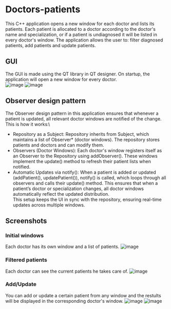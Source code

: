 # Doctors-patients
This C++ application opens a new window for each doctor and lists its patients. Each patient is allocated to a doctor according to the doctor's name and specialization, or if a patient is undiagnosed it will be listed in every doctor's window. The application allows the user to: filter diagnosed patients, add patients and update patients.

## GUI
The GUI is made using the QT library in QT designer. On startup, the application will open a new window for every doctor.\
![image](https://github.com/user-attachments/assets/e94d857a-e5c5-4ea4-8f76-27164306fd6f)
![image](https://github.com/user-attachments/assets/4ca1a2f1-a928-46ee-af9e-b972aaaf930e)


## Observer design pattern
The Observer design pattern in this application ensures that whenever a patient is updated, all relevant doctor windows are notified of the change. This is how it works:\
- Repository as a Subject: Repository inherits from Subject, which maintains a list of Observer* (doctor windows). The repository stores patients and doctors and can modify them.
- Observers (Doctor Windows): Each doctor's window registers itself as an Observer to the Repository using addObserver(). These windows implement the update() method to refresh their patient lists when notified.
- Automatic Updates via notify(): When a patient is added or updated (addPatient(), updatePatient()), notify() is called, which loops through all observers and calls their update() method. This ensures that when a patient’s doctor or specialization changes, all doctor windows automatically reflect the updated distribution.\
This setup keeps the UI in sync with the repository, ensuring real-time updates across multiple windows.

## Screenshots
### Initial windows
Each doctor has its own window and a list of patients.
![image](https://github.com/user-attachments/assets/5c30116e-e7fe-4461-9dee-36361f8de7e6)
### Filtered patients
Each doctor can see the current patients he takes care of.
![image](https://github.com/user-attachments/assets/280c4194-44d9-4ecd-88e4-4111a0441941)
### Add/Update
You can add or update a certain patient from any window and the restults will be displayed in the corresponding doctor's window.
![image](https://github.com/user-attachments/assets/c2bc56ff-a960-4641-a67e-cf68adff0305)
![image](https://github.com/user-attachments/assets/be40176e-b1c5-418c-b555-f87c0d2e86db)
